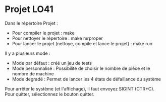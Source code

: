 # Projet LO41

Dans le répertoire Projet :
  - Pour compiler le projet : make
  - Pour nettoyer le répertoire : make mrproper
  - Pour lancer le projet (nettoye, compile et lance le projet) : make run

Il y a plusieurs mode :
  - Mode par défaut : créé un jeu de tests
  - Mode personnalisé : Possibilité de choisir le nombre de pièce et le nombre de machine
  - Mode degradé : Permet de lancer les 4 états de défaillance du système

Pour arrêter le système (et l'affichage), il faut envoyez SIGINT (CTR+C). Pour quitter, sélectionnez le bouton quitter.
